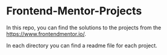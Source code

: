 # Frontend-Mentor-Projects

In this repo, you can find the solutions to the projects from the https://www.frontendmentor.io/. 

In each directory you can find a readme file for each project. 
